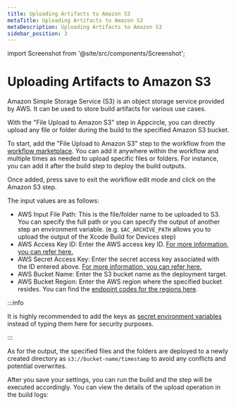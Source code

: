 ```yaml
---
title: Uploading Artifacts to Amazon S3
metaTitle: Uploading Artifacts to Amazon S3
metaDescription: Uploading Artifacts to Amazon S3
sidebar_position: 3
---
```


import Screenshot from '@site/src/components/Screenshot';

# Uploading Artifacts to Amazon S3

Amazon Simple Storage Service (S3) is an object storage service provided by AWS. It can be used to store build artifacts for various use cases.

With the "File Upload to Amazon S3" step in Appcircle, you can directly upload any file or folder during the build to the specified Amazon S3 bucket.

To start, add the "File Upload to Amazon S3" step to the workflow from the [workflow marketplace](/workflows/#workflow-marketplace). You can add it anywhere within the workflow and multiple times as needed to upload specific files or folders. For instance, you can add it after the build step to deploy the build outputs.

<Screenshot url='https://cdn.appcircle.io/docs/assets/s3-workflow-ios.png' />

Once added, press save to exit the workflow edit mode and click on the Amazon S3 step.

The input values are as follows:

- AWS Input File Path: This is the file/folder name to be uploaded to S3. You can specify the full path or you can specify the output of another step an environment variable. (e.g. `$AC_ARCHIVE_PATH` allows you to upload the output of the Xcode Build for Devices step)
- AWS Access Key ID: Enter the AWS access key ID. [For more information, you can refer here.](https://docs.aws.amazon.com/general/latest/gr/aws-sec-cred-types.html#access-keys-and-secret-access-keys)
- AWS Secret Access Key: Enter the secret access key associated with the ID entered above. [For more information, you can refer here.](https://docs.aws.amazon.com/general/latest/gr/aws-sec-cred-types.html#access-keys-and-secret-access-keys)
- AWS Bucket Name: Enter the S3 bucket name as the deployment target.
- AWS Bucket Region: Enter the AWS region where the specified bucket resides. You can find the [endpoint codes for the regions here](https://docs.aws.amazon.com/general/latest/gr/rande.html#regional-endpoints).

:::info

It is highly recommended to add the keys as [secret environment variables](/environment-variables/managing-variables) instead of typing them here for security purposes.

:::

As for the output, the specified files and the folders are deployed to a newly created directory as `s3://bucket-name/timestamp` to avoid any conflicts and potential overwrites.

<Screenshot url='https://cdn.appcircle.io/docs/assets/s3-workflow-details.png' />

After you save your settings, you can run the build and the step will be executed accordingly. You can view the details of the upload operation in the build logs:

<Screenshot url='https://cdn.appcircle.io/docs/assets/s3-workflow-ios-upload.png' />
